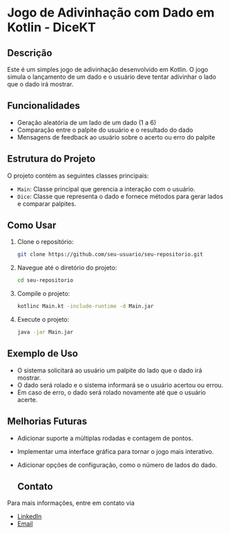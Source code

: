 # Jogo de Adivinhação com Dado em Kotlin - DiceKT

## Descrição
Este é um simples jogo de adivinhação desenvolvido em Kotlin. O jogo simula o lançamento de um dado e o usuário deve tentar adivinhar o lado que o dado irá mostrar. 

## Funcionalidades
- Geração aleatória de um lado de um dado (1 a 6)
- Comparação entre o palpite do usuário e o resultado do dado
- Mensagens de feedback ao usuário sobre o acerto ou erro do palpite

## Estrutura do Projeto
O projeto contém as seguintes classes principais:
- `Main`: Classe principal que gerencia a interação com o usuário.
- `Dice`: Classe que representa o dado e fornece métodos para gerar lados e comparar palpites.

## Como Usar
1. Clone o repositório:
    ```bash
    git clone https://github.com/seu-usuario/seu-repositorio.git
    ```
2. Navegue até o diretório do projeto:
    ```bash
    cd seu-repositorio
    ```
3. Compile o projeto:
    ```bash
    kotlinc Main.kt -include-runtime -d Main.jar
    ```
4. Execute o projeto:
    ```bash
    java -jar Main.jar
    ```

## Exemplo de Uso
- O sistema solicitará ao usuário um palpite do lado que o dado irá mostrar.
- O dado será rolado e o sistema informará se o usuário acertou ou errou.
- Em caso de erro, o dado será rolado novamente até que o usuário acerte.

## Melhorias Futuras
- Adicionar suporte a múltiplas rodadas e contagem de pontos.
- Implementar uma interface gráfica para tornar o jogo mais interativo.
- Adicionar opções de configuração, como o número de lados do dado.

  ## Contato
Para mais informações, entre em contato via
- [LinkedIn](https://www.linkedin.com/in/mateus-barros13)
- [Email](mb685212@gmail.com)
